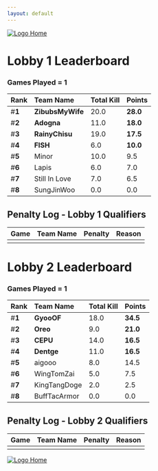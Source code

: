```yaml
---
layout: default
---
```


[ ![Logo](https://kanziebub.github.io/ProjectSEA/assets/images/bullet_rev.png) Home](https://kanziebub.github.io/ProjectSEA/)

# **Lobby 1 Leaderboard**

### Games Played = 1

|  Rank  | Team Name             | Total Kill | **Points** |
|:-------|:----------------------|:-----------|:-----------|
| #**1** | **ZibubsMyWife** | 20.0 | **28.0** | 
| #**2** | **Adogna** | 11.0 | **18.0** | 
| #**3** | **RainyChisu** | 19.0 | **17.5** | 
| #**4** | **FISH** | 6.0 | **10.0** | 
| #**5** | Minor | 10.0 | 9.5 | 
| #**6** | Lapis | 6.0 | 7.0 | 
| #**7** | Still In Love | 7.0 | 6.5 | 
| #**8** | SungJinWoo | 0.0 | 0.0 | 
 

## Penalty Log - Lobby 1 Qualifiers

|  Game  | Team Name | Penalty | Reason                |
|:-------|:----------|:--------|:----------------------| 
|  |  |  |  |

# **Lobby 2 Leaderboard**

### Games Played = 1

|  Rank  | Team Name             | Total Kill | **Points** |
|:-------|:----------------------|:-----------|:-----------|
| #**1** | **GyooOF** | 18.0 | **34.5** | 
| #**2** | **Oreo** | 9.0 | **21.0** | 
| #**3** | **CEPU** | 14.0 | **16.5** | 
| #**4** | **Dentge** | 11.0 | **16.5** | 
| #**5** | aigooo | 8.0 | 14.5 | 
| #**6** | WingTomZai | 5.0 | 7.5 | 
| #**7** | KingTangDoge | 2.0 | 2.5 | 
| #**8** | BuffTacArmor | 0.0 | 0.0 | 
 

## Penalty Log - Lobby 2 Qualifiers

|  Game  | Team Name | Penalty | Reason                |
|:-------|:----------|:--------|:----------------------| 
|  |  |  |  |

[ ![Logo](https://kanziebub.github.io/ProjectSEA/assets/images/bullet_rev.png) Home](https://kanziebub.github.io/ProjectSEA/)
